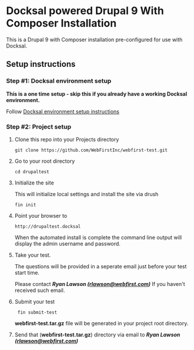 # Docksal powered Drupal 9 With Composer Installation

This is a Drupal 9 with Composer installation pre-configured for use with Docksal.

## Setup instructions

### Step #1: Docksal environment setup

**This is a one time setup - skip this if you already have a working Docksal environment.**

Follow [Docksal environment setup instructions](https://docs.docksal.io/getting-started/setup/)

### Step #2: Project setup

1. Clone this repo into your Projects directory

    ```
    git clone https://github.com/WebFirstInc/webfirst-test.git
    ```

2. Go to your root directory
    ```
    cd drupaltest
    ```
3. Initialize the site

    This will initialize local settings and install the site via drush

    ```
    fin init
    ```

4. Point your browser to

    ```
    http://drupaltest.docksal
    ```

    When the automated install is complete the command line output will display the admin username and password.


5. Take your test.

    The questions will be provided in a seperate email just before your test
   start time.

    Please contact **_Ryan Lawson (rlawson@webfirst.com)_** If you haven't received such email.


6. Submit your test
   ```
    fin submit-test
   ```

    **webfirst-test.tar.gz** file will be generated in your project root directory.


7. Send that (**webfirst-test.tar.gz**) directory via email to **_Ryan Lawson (rlawson@webfirst.com)_**
